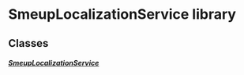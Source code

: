 


# SmeupLocalizationService library











## Classes

##### [SmeupLocalizationService](../smeup_services_SmeupLocalizationService/SmeupLocalizationService-class.md)



 















